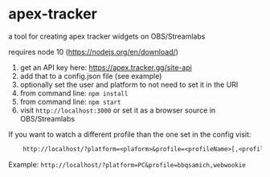 # apex-tracker
a tool for creating apex tracker widgets on OBS/Streamlabs

requires node 10 (https://nodejs.org/en/download/)

1) get an API key here: https://apex.tracker.gg/site-api
2) add that to a config.json file (see example)
3) optionally set the user and platform to not need to set it in the URI
4) from command line: `npm install`
5) from command line: `npm start`
6) visit `http://localhost:3000` or set it as a browser source in OBS/Streamlabs

If you want to watch a different profile than the one set in the config visit:

```txt
	http://localhost/?platform=<plaform>&profile=<profileName>[,<profileName>,<profileName>]
```
	
Example: `http://localhost/?platform=PC&profile=bbqsamich,webwookie`
